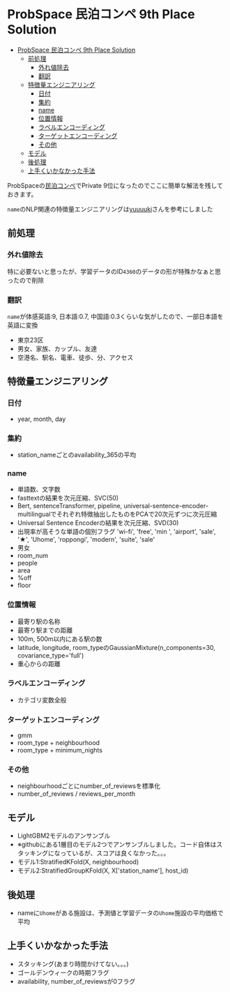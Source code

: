 # ProbSpace 民泊コンペ 9th Place Solution

- [ProbSpace 民泊コンペ 9th Place Solution](#probspace-民泊コンペ-9th-place-solution)
  - [前処理](#前処理)
    - [外れ値除去](#外れ値除去)
    - [翻訳](#翻訳)
  - [特徴量エンジニアリング](#特徴量エンジニアリング)
    - [日付](#日付)
    - [集約](#集約)
    - [name](#name)
    - [位置情報](#位置情報)
    - [ラベルエンコーディング](#ラベルエンコーディング)
    - [ターゲットエンコーディング](#ターゲットエンコーディング)
    - [その他](#その他)
  - [モデル](#モデル)
  - [後処理](#後処理)
  - [上手くいかなかった手法](#上手くいかなかった手法)

ProbSpaceの[民泊コンペ](https://comp.probspace.com/competitions/bnb_price)でPrivate 9位になったのでここに簡単な解法を残しておきます。

`name`のNLP関連の特徴量エンジニアリングは[yuuuuki](https://comp.probspace.com/competitions/bnb_price/discussions/yuuuuki-Post8a46673032da75e94b76)さんを参考にしました  

## 前処理

### 外れ値除去

特に必要ないと思ったが、学習データのID`4360`のデータの形が特殊かなぁと思ったので削除

### 翻訳

`name`が体感英語:9, 日本語:0.7, 中国語:0.3くらいな気がしたので、一部日本語を英語に変換  

- 東京23区
- 男女、家族、カップル、友達
- 空港名、駅名、電車、徒歩、分、アクセス

## 特徴量エンジニアリング

### 日付

- year, month, day

### 集約

- station_nameごとのavailability_365の平均

### name

- 単語数、文字数
- fasttextの結果を次元圧縮、SVC(50)
- Bert, sentenceTransformer, pipeline, universal-sentence-encoder-multilingualでそれぞれ特徴抽出したものをPCAで20次元ずつに次元圧縮
- Universal Sentence Encoderの結果を次元圧縮、SVD(30)
- 出現率が高そうな単語の個別フラグ
'wi-fi', 'free', 'min ', 'airport', 'sale', '★', 'Uhome', 'roppongi', 'modern', 'suite', 'sale'
- 男女
- room_num
- people
- area
- %off
- floor

### 位置情報

- 最寄り駅の名称
- 最寄り駅までの距離
- 100m, 500m以内にある駅の数
- latitude, longitude, room_typeのGaussianMixture(n_components=30, covariance_type='full')
- 重心からの距離

### ラベルエンコーディング

- カテゴリ変数全般

### ターゲットエンコーディング

- gmm
- room_type + neighbourhood
- room_type + minimum_nights

### その他

- neighbourhoodごとにnumber_of_reviewsを標準化
- number_of_reviews / reviews_per_month

## モデル

- LightGBM2モデルのアンサンブル
- ※githubにある1層目のモデル2つでアンサンブルしました。コード自体はスタッキングになっているが、スコアは良くなかった。。。
- モデル1:StratifiedKFold(X, neighbourhood)
- モデル2:StratifiedGroupKFold(X, X['station_name'], host_id)

## 後処理

- nameに`Uhome`がある施設は、予測値と学習データの`Uhome`施設の平均価格で平均

## 上手くいかなかった手法

- スタッキング(あまり時間かけてない。。。)
- ゴールデンウィークの時期フラグ
- availability, number_of_reviewsが0フラグ

